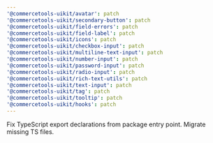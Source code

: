 ```yaml
---
'@commercetools-uikit/avatar': patch
'@commercetools-uikit/secondary-button': patch
'@commercetools-uikit/field-errors': patch
'@commercetools-uikit/field-label': patch
'@commercetools-uikit/icons': patch
'@commercetools-uikit/checkbox-input': patch
'@commercetools-uikit/multiline-text-input': patch
'@commercetools-uikit/number-input': patch
'@commercetools-uikit/password-input': patch
'@commercetools-uikit/radio-input': patch
'@commercetools-uikit/rich-text-utils': patch
'@commercetools-uikit/text-input': patch
'@commercetools-uikit/tag': patch
'@commercetools-uikit/tooltip': patch
'@commercetools-uikit/hooks': patch
---
```


Fix TypeScript export declarations from package entry point. Migrate missing TS files.
